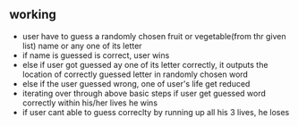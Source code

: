 ## working
- user have to guess a randomly chosen fruit or vegetable(from thr given list) name or any one of its letter
- if name is guessed is correct, user wins
- else if user got guessed ay one of its letter correctly, it outputs the location of correctly guessed letter in randomly chosen word
- else if the user guessed wrong, one of user's life get reduced
- iterating over through above basic steps if user get guessed word correctly within his/her lives he wins
- if user cant able to guess correclty by running up all his 3 lives, he loses    